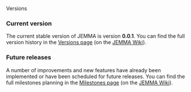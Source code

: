 Versions
<!-- Remember: the first line always goes with the title-->
<!-- Please use h3 headers (###) inside these files -->

### Current version

The current stable version of JEMMA is version **0.0.1**.
You can find the full version history in the [Versions page](https://github.com/ismb/jemma/wiki/versions) (on the [JEMMA Wiki](https://github.com/ismb/jemma/wiki)).

### Future releases

A number of improvements and new features have already been implemented or have been scheduled for future releases.
You can find the full milestones planning in the [Milestones page](https://github.com/ismb/jemma/wiki/milestones) (on the [JEMMA Wiki](https://github.com/ismb/jemma/wiki)).


